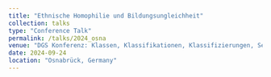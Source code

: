 ```yaml
---
title: "Ethnische Homophilie und Bildungsungleichheit"
collection: talks
type: "Conference Talk"
permalink: /talks/2024_osna
venue: "DGS Konferenz: Klassen, Klassifikationen, Klassifizierungen, September 2024"
date: 2024-09-24
location: "Osnabrück, Germany"
---
```

